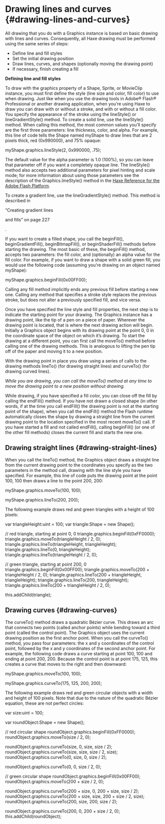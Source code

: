 # Drawing lines and curves {#drawing-lines-and-curves}

All drawing that you do with a Graphics instance is based on basic drawing with lines and curves. Consequently, all Haxe drawing must be performed using the same series of steps:

*   Define line and fill styles
*   Set the initial drawing position
*   Draw lines, curves, and shapes (optionally moving the drawing point)
*   If necessary, finish creating a fill

**Defining line and fill styles**

To draw with the graphics property of a Shape, Sprite, or MovieClip instance, you must first define the style (line size and color, fill color) to use when drawing. Just like when you use the drawing tools in Adobe® Flash® Professional or another drawing application, when you’re using Haxe to draw you can draw with or without a stroke, and with or without a fill color. You specify the appearance of the stroke using the lineStyle() or lineGradientStyle() method. To create a solid line, use the lineStyle() method. When calling this method, the most common values you’ll specify are the first three parameters: line thickness, color, and alpha. For example, this line of code tells the Shape named myShape to draw lines that are 2 pixels thick, red (0x990000), and 75% opaque:

myShape.graphics.lineStyle(2, 0x990000, .75);

The default value for the alpha parameter is 1.0 (100%), so you can leave that parameter off if you want a completely opaque line. The lineStyle() method also accepts two additional parameters for pixel hinting and scale mode; for more information about using those parameters see the description of the Graphics.lineStyle() method in the [Haxe Reference for the Adobe Flash Platform](http://help.adobe.com/en_US/FlashPlatform/reference/Haxe/3/flash/display/Graphics.html#lineStyle()).

To create a gradient line, use the lineGradientStyle() method. This method is described in

“Creating gradient lines

and fills” on page 227

.

If you want to create a filled shape, you call the beginFill(), beginGradientFill(), beginBitmapFill(), or beginShaderFill() methods before starting the drawing. The most basic of these, the beginFill() method, accepts two parameters: the fill color, and (optionally) an alpha value for the fill color. For example, if you want to draw a shape with a solid green fill, you would use the following code (assuming you’re drawing on an object named myShape):

myShape.graphics.beginFill(0x00FF00);

Calling any fill method implicitly ends any previous fill before starting a new one. Calling any method that specifies a stroke style replaces the previous stroke, but does not alter a previously specified fill, and vice versa.

Once you have specified the line style and fill properties, the next step is to indicate the starting point for your drawing. The Graphics instance has a drawing point, like the tip of a pen on a piece of paper. Wherever the drawing point is located, that is where the next drawing action will begin. Initially a Graphics object begins with its drawing point at the point 0, 0 in the coordinate space of the object on which it’s drawing. To start the drawing at a different point, you can first call the moveTo() method before calling one of the drawing methods. This is analogous to lifting the pen tip off of the paper and moving it to a new position.

With the drawing point in place you draw using a series of calls to the drawing methods lineTo() (for drawing straight lines) and curveTo() (for drawing curved lines).

_While you are drawing, you can call the moveTo() method at any time to move the drawing point to a new position without drawing._

While drawing, if you have specified a fill color, you can close off the fill by calling the endFill() method. If you have not drawn a closed shape (in other words, if at the time you call endFill() the drawing point is not at the starting point of the shape), when you call the endFill() method the Flash runtime automatically closes the shape by drawing a straight line from the current drawing point to the location specified in the most recent moveTo() call. If you have started a fill and not called endFill(), calling beginFill() (or one of the other fill methods) closes the current fill and starts the new one.

## Drawing straight lines {#drawing-straight-lines}

When you call the lineTo() method, the Graphics object draws a straight line from the current drawing point to the coordinates you specify as the two parameters in the method call, drawing with the line style you have specified. For example, this line of code puts the drawing point at the point 100, 100 then draws a line to the point 200, 200:

myShape.graphics.moveTo(100, 100);

myShape.graphics.lineTo(200, 200);

The following example draws red and green triangles with a height of 100 pixels:

var triangleHeight:uint = 100; var triangle:Shape = new Shape();

// red triangle, starting at point 0, 0 triangle.graphics.beginFill(0xFF0000); triangle.graphics.moveTo(triangleHeight / 2, 0); triangle.graphics.lineTo(triangleHeight, triangleHeight); triangle.graphics.lineTo(0, triangleHeight); triangle.graphics.lineTo(triangleHeight / 2, 0);

// green triangle, starting at point 200, 0 triangle.graphics.beginFill(0x00FF00); triangle.graphics.moveTo(200 + triangleHeight / 2, 0); triangle.graphics.lineTo(200 + triangleHeight, triangleHeight); triangle.graphics.lineTo(200, triangleHeight); triangle.graphics.lineTo(200 + triangleHeight / 2, 0);

this.addChild(triangle);

## Drawing curves {#drawing-curves}

The curveTo() method draws a quadratic Bézier curve. This draws an arc that connects two points (called anchor points) while bending toward a third point (called the control point). The Graphics object uses the current drawing position as the first anchor point. When you call the curveTo() method, you pass four parameters: the x and y coordinates of the control point, followed by the x and y coordinates of the second anchor point. For example, the following code draws a curve starting at point 100, 100 and ending at point 200, 200\. Because the control point is at point 175, 125, this creates a curve that moves to the right and then downward:

myShape.graphics.moveTo(100, 100);

myShape.graphics.curveTo(175, 125, 200, 200);

The following example draws red and green circular objects with a width and height of 100 pixels. Note that due to the nature of the quadratic Bézier equation, these are not perfect circles:

var size:uint = 100;

var roundObject:Shape = new Shape();

// red circular shape roundObject.graphics.beginFill(0xFF0000); roundObject.graphics.moveTo(size / 2, 0);

roundObject.graphics.curveTo(size, 0, size, size / 2); roundObject.graphics.curveTo(size, size, size / 2, size); roundObject.graphics.curveTo(0, size, 0, size / 2);

roundObject.graphics.curveTo(0, 0, size / 2, 0);

// green circular shape roundObject.graphics.beginFill(0x00FF00); roundObject.graphics.moveTo(200 + size / 2, 0);

roundObject.graphics.curveTo(200 + size, 0, 200 + size, size / 2); roundObject.graphics.curveTo(200 + size, size, 200 + size / 2, size); roundObject.graphics.curveTo(200, size, 200, size / 2);

roundObject.graphics.curveTo(200, 0, 200 + size / 2, 0); this.addChild(roundObject);